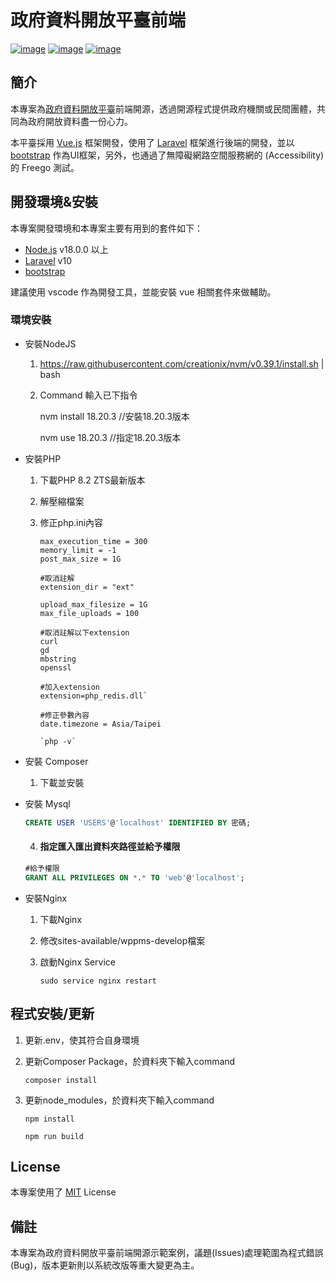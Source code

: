 # 政府資料開放平臺前端

[![image](https://img.shields.io/github/license/Naereen/StrapDown.js.svg)](https://opensource.org/licenses/MIT) [![image](https://img.shields.io/badge/node.js-v18.x-green.svg)](https://nodejs.org/en) [![image](https://img.shields.io/badge/Vue-3.x-green.svg)](https://vuejs.org/) 

## 簡介

本專案為[政府資料開放平臺](https://data.gov.tw)前端開源，透過開源程式提供政府機關或民間團體，共同為政府開放資料盡一份心力。

本平臺採用 [Vue.js](https://vuejs.org/) 框架開發，使用了 [Laravel](https://laravel.com/) 框架進行後端的開發，並以 [bootstrap](https://getbootstrap.com/) 作為UI框架，另外，也通過了無障礙網路空間服務網的 (Accessibility) 的 Freego 測試。

## 開發環境&安裝

本專案開發環境和本專案主要有用到的套件如下：

- [Node.js](https://nodejs.org/en/) v18.0.0 以上
- [Laravel](https://laravel.com/) v10
- [bootstrap](https://getbootstrap.com/)

建議使用 vscode 作為開發工具，並能安裝 vue 相關套件來做輔助。

### 環境安裝

-  安裝NodeJS

    1. https://raw.githubusercontent.com/creationix/nvm/v0.39.1/install.sh | bash

    1. Command 輸入已下指令
        
        nvm install 18.20.3 //安裝18.20.3版本
       
        nvm use 18.20.3 //指定18.20.3版本

-  安裝PHP
    
    1. 下載PHP 8.2 ZTS最新版本
    
    1. 解壓縮檔案

    1. 修正php.ini內容

        ```properties
        max_execution_time = 300
        memory_limit = -1
        post_max_size = 1G

        #取消註解
        extension_dir = "ext"

        upload_max_filesize = 1G
        max_file_uploads = 100

        #取消註解以下extension
        curl
        gd
        mbstring
        openssl

        #加入extension
        extension=php_redis.dll`

        #修正參數內容
        date.timezone = Asia/Taipei

        `php -v`

-  安裝 Composer

    1. 下載並安裝

-  安裝 Mysql


    ``` sql
    CREATE USER 'USERS'@'localhost' IDENTIFIED BY 密碼;
    ```
    4. #### 指定匯入匯出資料夾路徑並給予權限
    ``` sql
    #給予權限
    GRANT ALL PRIVILEGES ON *.* TO 'web'@'localhost';
    ```

- 安裝Nginx

    1. 下載Nginx

    1. 修改sites-available/wppms-develop檔案      
        
    1. 啟動Nginx Service

        `sudo service nginx restart`

## 程式安裝/更新
1. 更新.env，使其符合自身環境
1. 更新Composer Package，於資料夾下輸入command

    `composer install`

1. 更新node_modules，於資料夾下輸入command

    `npm install`

    `npm run build`


## License

本專案使用了 [MIT](https://github.com/moda-gov-tw) License


## 備註

本專案為政府資料開放平臺前端開源示範案例，議題(Issues)處理範圍為程式錯誤(Bug)，版本更新則以系統改版等重大變更為主。
